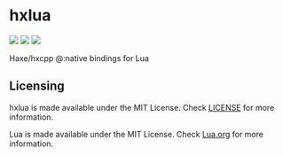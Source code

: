 # hxlua

![](https://img.shields.io/github/repo-size/MAJigsaw77/hxlua) ![](https://badgen.net/github/open-issues/MAJigsaw77/hxlua) ![](https://badgen.net/badge/license/MIT/green)

Haxe/hxcpp @:native bindings for Lua

## Licensing

hxlua is made available under the MIT License. Check [LICENSE](./LICENSE) for more information.

Lua is made available under the MIT License. Check [Lua.org](https://www.lua.org/license.html) for more information.
